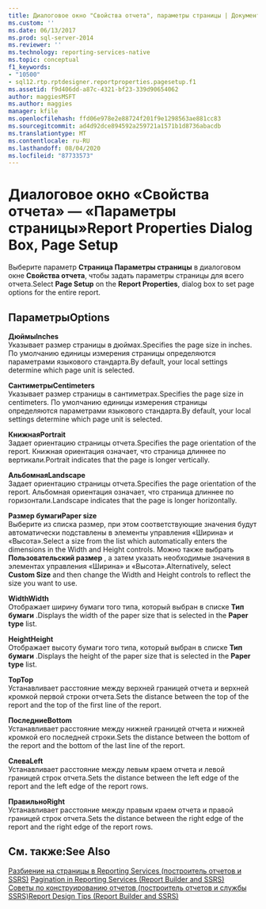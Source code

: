 ```yaml
---
title: Диалоговое окно "Свойства отчета", параметры страницы | Документация Майкрософт
ms.custom: ''
ms.date: 06/13/2017
ms.prod: sql-server-2014
ms.reviewer: ''
ms.technology: reporting-services-native
ms.topic: conceptual
f1_keywords:
- "10500"
- sql12.rtp.rptdesigner.reportproperties.pagesetup.f1
ms.assetid: f9d406dd-a87c-4321-bf23-339d90654062
author: maggiesMSFT
ms.author: maggies
manager: kfile
ms.openlocfilehash: ffd06e978e2e88724f201f9e1298563ae881cc83
ms.sourcegitcommit: ad4d92dce894592a259721a1571b1d8736abacdb
ms.translationtype: MT
ms.contentlocale: ru-RU
ms.lasthandoff: 08/04/2020
ms.locfileid: "87733573"
---
```

# <a name="report-properties-dialog-box-page-setup"></a><span data-ttu-id="d0210-102">Диалоговое окно «Свойства отчета» — «Параметры страницы»</span><span class="sxs-lookup"><span data-stu-id="d0210-102">Report Properties Dialog Box, Page Setup</span></span>
  <span data-ttu-id="d0210-103">Выберите параметр **Страница Параметры страницы** в диалоговом окне **Свойства отчета**, чтобы задать параметры страницы для всего отчета.</span><span class="sxs-lookup"><span data-stu-id="d0210-103">Select **Page Setup** on the **Report Properties**, dialog box to set page options for the entire report.</span></span>  
  
## <a name="options"></a><span data-ttu-id="d0210-104">Параметры</span><span class="sxs-lookup"><span data-stu-id="d0210-104">Options</span></span>  
 <span data-ttu-id="d0210-105">**Дюймы**</span><span class="sxs-lookup"><span data-stu-id="d0210-105">**Inches**</span></span>  
 <span data-ttu-id="d0210-106">Указывает размер страницы в дюймах.</span><span class="sxs-lookup"><span data-stu-id="d0210-106">Specifies the page size in inches.</span></span> <span data-ttu-id="d0210-107">По умолчанию единицы измерения страницы определяются параметрами языкового стандарта.</span><span class="sxs-lookup"><span data-stu-id="d0210-107">By default, your local settings determine which page unit is selected.</span></span>  
  
 <span data-ttu-id="d0210-108">**Сантиметры**</span><span class="sxs-lookup"><span data-stu-id="d0210-108">**Centimeters**</span></span>  
 <span data-ttu-id="d0210-109">Указывает размер страницы в сантиметрах.</span><span class="sxs-lookup"><span data-stu-id="d0210-109">Specifies the page size in centimeters.</span></span> <span data-ttu-id="d0210-110">По умолчанию единицы измерения страницы определяются параметрами языкового стандарта.</span><span class="sxs-lookup"><span data-stu-id="d0210-110">By default, your local settings determine which page unit is selected.</span></span>  
  
 <span data-ttu-id="d0210-111">**Книжная**</span><span class="sxs-lookup"><span data-stu-id="d0210-111">**Portrait**</span></span>  
 <span data-ttu-id="d0210-112">Задает ориентацию страницы отчета.</span><span class="sxs-lookup"><span data-stu-id="d0210-112">Specifies the page orientation of the report.</span></span> <span data-ttu-id="d0210-113">Книжная ориентация означает, что страница длиннее по вертикали.</span><span class="sxs-lookup"><span data-stu-id="d0210-113">Portrait indicates that the page is longer vertically.</span></span>  
  
 <span data-ttu-id="d0210-114">**Альбомная**</span><span class="sxs-lookup"><span data-stu-id="d0210-114">**Landscape**</span></span>  
 <span data-ttu-id="d0210-115">Задает ориентацию страницы отчета.</span><span class="sxs-lookup"><span data-stu-id="d0210-115">Specifies the page orientation of the report.</span></span> <span data-ttu-id="d0210-116">Альбомная ориентация означает, что страница длиннее по горизонтали.</span><span class="sxs-lookup"><span data-stu-id="d0210-116">Landscape indicates that the page is longer horizontally.</span></span>  
  
 <span data-ttu-id="d0210-117">**Размер бумаги**</span><span class="sxs-lookup"><span data-stu-id="d0210-117">**Paper size**</span></span>  
 <span data-ttu-id="d0210-118">Выберите из списка размер, при этом соответствующие значения будут автоматически подставлены в элементы управления «Ширина» и «Высота».</span><span class="sxs-lookup"><span data-stu-id="d0210-118">Select a size from the list which automatically enters the dimensions in the Width and Height controls.</span></span> <span data-ttu-id="d0210-119">Можно также выбрать **Пользовательский размер** , а затем указать необходимые значения в элементах управления «Ширина» и «Высота».</span><span class="sxs-lookup"><span data-stu-id="d0210-119">Alternatively, select **Custom Size** and then change the Width and Height controls to reflect the size you want to use.</span></span>  
  
 <span data-ttu-id="d0210-120">**Width**</span><span class="sxs-lookup"><span data-stu-id="d0210-120">**Width**</span></span>  
 <span data-ttu-id="d0210-121">Отображает ширину бумаги того типа, который выбран в списке **Тип бумаги** .</span><span class="sxs-lookup"><span data-stu-id="d0210-121">Displays the width of the paper size that is selected in the **Paper type** list.</span></span>  
  
 <span data-ttu-id="d0210-122">**Height**</span><span class="sxs-lookup"><span data-stu-id="d0210-122">**Height**</span></span>  
 <span data-ttu-id="d0210-123">Отображает высоту бумаги того типа, который выбран в списке **Тип бумаги** .</span><span class="sxs-lookup"><span data-stu-id="d0210-123">Displays the height of the paper size that is selected in the **Paper type** list.</span></span>  
  
 <span data-ttu-id="d0210-124">**Top**</span><span class="sxs-lookup"><span data-stu-id="d0210-124">**Top**</span></span>  
 <span data-ttu-id="d0210-125">Устанавливает расстояние между верхней границей отчета и верхней кромкой первой строки отчета.</span><span class="sxs-lookup"><span data-stu-id="d0210-125">Sets the distance between the top of the report and the top of the first line of the report.</span></span>  
  
 <span data-ttu-id="d0210-126">**Последние**</span><span class="sxs-lookup"><span data-stu-id="d0210-126">**Bottom**</span></span>  
 <span data-ttu-id="d0210-127">Устанавливает расстояние между нижней границей отчета и нижней кромкой его последней строки.</span><span class="sxs-lookup"><span data-stu-id="d0210-127">Sets the distance between the bottom of the report and the bottom of the last line of the report.</span></span>  
  
 <span data-ttu-id="d0210-128">**Слева**</span><span class="sxs-lookup"><span data-stu-id="d0210-128">**Left**</span></span>  
 <span data-ttu-id="d0210-129">Устанавливает расстояние между левым краем отчета и левой границей строк отчета.</span><span class="sxs-lookup"><span data-stu-id="d0210-129">Sets the distance between the left edge of the report and the left edge of the report rows.</span></span>  
  
 <span data-ttu-id="d0210-130">**Правильно**</span><span class="sxs-lookup"><span data-stu-id="d0210-130">**Right**</span></span>  
 <span data-ttu-id="d0210-131">Устанавливает расстояние между правым краем отчета и правой границей строк отчета.</span><span class="sxs-lookup"><span data-stu-id="d0210-131">Sets the distance between the right edge of the report and the right edge of the report rows.</span></span>  
  
## <a name="see-also"></a><span data-ttu-id="d0210-132">См. также:</span><span class="sxs-lookup"><span data-stu-id="d0210-132">See Also</span></span>  
 <span data-ttu-id="d0210-133">[Разбиение на страницы в Reporting Services &#40;построитель отчетов и SSRS&#41;](report-design/pagination-in-reporting-services-report-builder-and-ssrs.md) </span><span class="sxs-lookup"><span data-stu-id="d0210-133">[Pagination in Reporting Services &#40;Report Builder  and SSRS&#41;](report-design/pagination-in-reporting-services-report-builder-and-ssrs.md) </span></span>  
 [<span data-ttu-id="d0210-134">Советы по конструированию отчетов (построитель отчетов и службы SSRS)</span><span class="sxs-lookup"><span data-stu-id="d0210-134">Report Design Tips &#40;Report Builder and SSRS&#41;</span></span>](report-design/report-design-tips-report-builder-and-ssrs.md)  
  
  
